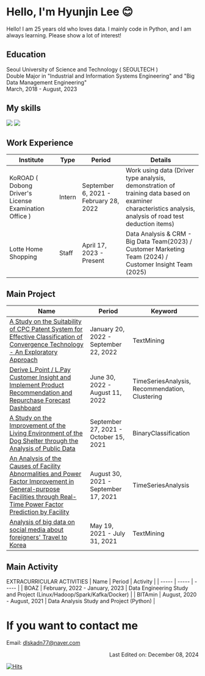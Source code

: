 # Hello, I'm Hyunjin Lee :blush:

Hello! I am 25 years old who loves data.
I mainly code in Python, and I am always learning. 
Please show a lot of interest!

## Education
Seoul University of Science and Technology ( SEOULTECH ) </br>
Double Major in "Industrial and Information Systems Engineering" and "Big Data Management Engineering" <br>
March, 2018 - August, 2023

## My skills
<div>
<img src="https://img.shields.io/badge/Python-F5FFFA?style=flat&logo=Python&logoColor=3776AB"/>
<img src="https://img.shields.io/badge/MySQL-F5FFFA?style=flat&logo=MySQL&logoColor=4479A1"/>
</div>

## Work Experience

| Institute | Type | Period | Details |
| ----- | ----- | ----- | ----- |
| KoROAD ( Dobong Driver's License Examination Office ) | Intern | September 6, 2021 - February 28, 2022  | Work using data (Driver type analysis, demonstration of training data based on examiner characteristics analysis, analysis of road test deduction items) |
| Lotte Home Shopping | Staff | April 17, 2023 - Present  | Data Analysis & CRM - Big Data Team(2023) / Customer Marketing Team (2024) / Customer Insight Team (2025) |

## Main Project

| Name | Period | Keyword |
| ----- | ----- |  ----- |
| [A Study on the Suitability of CPC Patent System for Effective Classification of Convergence Technology - An Exploratory Approach](https://github.com/dlguswls/MainProject/tree/main/%EC%9C%B5%ED%95%A9%EA%B8%B0%EC%88%A0%EC%9D%98%20%ED%9A%A8%EA%B3%BC%EC%A0%81%20%EB%B6%84%EB%A5%98%EB%A5%BC%20%EC%9C%84%ED%95%9C%20CPC%20%ED%8A%B9%ED%97%88%EC%B2%B4%EA%B3%84%20%EC%A0%81%ED%95%A9%EC%84%B1%20%EA%B2%80%ED%86%A0%20%ED%83%90%EC%83%89%EC%A0%81%20%EC%A0%91%EA%B7%BC(%EC%A1%B8%EC%97%85%EB%85%BC%EB%AC%B8)) | January 20, 2022 - September 22, 2022 | TextMining |
| [Derive L.Point / L.Pay Customer Insight and Implement Product Recommendation and Repurchase Forecast Dashboard](https://github.com/dlguswls/MainProject/tree/main/%EA%B3%A0%EA%B0%9D%EA%B5%AC%EB%A7%A4%20%EB%8D%B0%EC%9D%B4%ED%84%B0%EC%97%90%20%EA%B8%B0%EB%B0%98%ED%95%9C%20%EC%98%88%EC%B8%A1%20%EB%AA%A8%EB%8D%B8%20%EA%B0%9C%EB%B0%9C%20%EB%B0%8F%20%EA%B0%9C%EC%9D%B8%ED%99%94%20%EB%A7%88%EC%BC%80%ED%8C%85%20%EC%A0%84%EB%9E%B5%20%EC%A0%9C%EC%95%88(%EB%A1%AF%EB%8D%B0%EB%A9%A4%EB%B2%84%EC%8A%A4%20%EB%B9%85%EB%8D%B0%EC%9D%B4%ED%84%B0%20%EA%B2%BD%EC%A7%84%EB%8C%80%ED%9A%8C)) | June 30, 2022 - August 11, 2022 | TimeSeriesAnalysis, Recommendation, Clustering |
| [A Study on the Improvement of the Living Environment of the Dog Shelter through the Analysis of Public Data](https://github.com/dlguswls/MainProject/tree/main/%EA%B3%B5%EA%B3%B5%EB%8D%B0%EC%9D%B4%ED%84%B0%20%EB%B6%84%EC%84%9D%EC%9D%84%20%ED%86%B5%ED%95%9C%20%EC%9C%A0%EA%B8%B0%EA%B2%AC%20%EB%B3%B4%ED%98%B8%EC%86%8C%20%EC%83%9D%ED%99%9C%ED%99%98%EA%B2%BD%20%EA%B0%9C%EC%84%A0%20%EB%B0%A9%EC%95%88(2021.%EA%B3%B5%EA%B3%B5%EB%8D%B0%EC%9D%B4%ED%84%B0%20%EA%B2%BD%EC%A7%84%EB%8C%80%ED%9A%8C)) | September 27, 2021 - October 15, 2021 | BinaryClassification |
| [An Analysis of the Causes of Facility Abnormalities and Power Factor Improvement in General-purpose Facilities through Real-Time Power Factor Prediction by Facility](https://github.com/dlguswls/MainProject/tree/main/%EC%84%A4%EB%B9%84%EB%B3%84%20%EC%8B%A4%EC%8B%9C%EA%B0%84%20%EC%97%AD%EB%A5%A0%EC%98%88%EC%B8%A1%EC%9D%84%20%ED%86%B5%ED%95%9C%20%EB%B2%94%EC%9A%A9%EC%84%A4%EB%B9%84%EC%9D%98%20%EC%84%A4%EB%B9%84%EC%9D%B4%EC%83%81%20%EC%A7%84%EB%8B%A8%20%EB%B0%8F%20%EC%97%AD%EB%A5%A0%20%EA%B0%9C%EC%84%A0%EC%9D%84%20%EC%9C%84%ED%95%9C%20%EC%9B%90%EC%9D%B8%EB%B6%84%EC%84%9D(2021.%EB%B9%85%EB%8D%B0%EC%9D%B4%ED%84%B0%20%EA%B2%BD%EC%A7%84%EB%8C%80%ED%9A%8C)) | August 30, 2021 - September 17, 2021 | TimeSeriesAnalysis |
| [Analysis of big data on social media about foreigners' Travel to Korea](https://github.com/dlguswls/MainProject/tree/main/%EC%99%B8%EA%B5%AD%EC%9D%B8%EB%93%A4%EC%9D%98%20%ED%95%9C%EA%B5%AD%20%EC%97%AC%ED%96%89%EC%97%90%20%EB%8C%80%ED%95%9C%20%EC%86%8C%EC%85%9C%EB%AF%B8%EB%94%94%EC%96%B4%20%EB%B9%85%EB%8D%B0%EC%9D%B4%ED%84%B0%20%EB%B6%84%EC%84%9D) | May 19, 2021 - July 31, 2021 | TextMining |

## Main Activity

EXTRACURRICULAR ACTIVITIES
| Name | Period | Activity |
| ----- | ----- | ----- |
| BOAZ | February, 2022 - January, 2023  | Data Engineering Study and Project (Linux/Hadoop/Spark/Kafka/Docker) |
| BITAmin | August, 2020 - August, 2021  | Data Analysis Study and Project (Python) |

# If you want to contact me
Email: dlskadn77@naver.com

<div align='right'>Last Edited on: December 08, 2024</div>

[![Hits](https://hits.seeyoufarm.com/api/count/incr/badge.svg?url=https%3A%2F%2Fgithub.com%2Fdlguswls%2Fhit-counter&count_bg=%2379C83D&title_bg=%23555555&icon=&icon_color=%23E7E7E7&title=hits&edge_flat=false)](https://hits.seeyoufarm.com)
